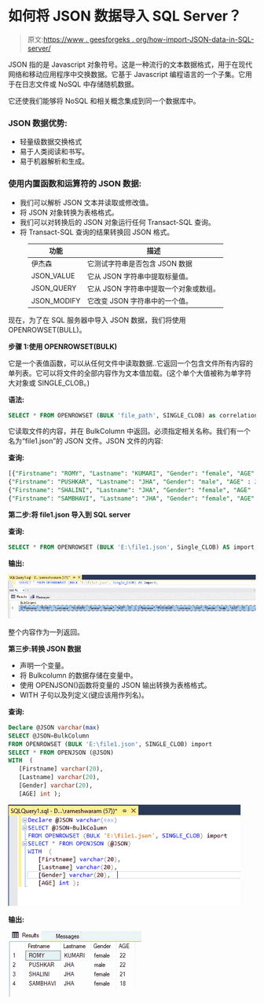 # 如何将 JSON 数据导入 SQL Server？

> 原文:[https://www . geesforgeks . org/how-import-JSON-data-in-SQL-server/](https://www.geeksforgeeks.org/how-to-import-json-data-into-sql-server/)

JSON 指的是 Javascript 对象符号。这是一种流行的文本数据格式，用于在现代网络和移动应用程序中交换数据。它基于 Javascript 编程语言的一个子集。它用于在日志文件或 NoSQL 中存储随机数据。

它还使我们能够将 NoSQL 和相关概念集成到同一个数据库中。

### **JSON 数据优势:**

*   轻量级数据交换格式
*   易于人类阅读和书写。
*   易于机器解析和生成。

### **使用内置函数和运算符的 JSON 数据:**

*   我们可以解析 JSON 文本并读取或修改值。
*   将 JSON 对象转换为表格格式。
*   我们可以对转换后的 JSON 对象运行任何 Transact-SQL 查询。
*   将 Transact-SQL 查询的结果转换回 JSON 格式。

<figure class="table">

| **功能** | **描述** |
| --- | --- |
| 伊杰森 | 它测试字符串是否包含 JSON 数据 |
| JSON_VALUE | 它从 JSON 字符串中提取标量值。 |
| JSON_QUERY | 它从 JSON 字符串中提取一个对象或数组。 |
| JSON_MODIFY | 它改变 JSON 字符串中的一个值。 |

</figure>

现在，为了在 SQL 服务器中导入 JSON 数据，我们将使用 OPENROWSET(BULL)。

**步骤 1:使用 OPENROWSET(BULK)**

它是一个表值函数，可以从任何文件中读取数据..它返回一个包含文件所有内容的单列表。它可以将文件的全部内容作为文本值加载。(这个单个大值被称为单字符大对象或 SINGLE_CLOB。)

**语法:**

```sql
SELECT * FROM OPENROWSET (BULK 'file_path', SINGLE_CLOB) as correlation_name;
```

它读取文件的内容，并在 BulkColumn 中返回。必须指定相关名称。我们有一个名为“file1.json”的 JSON 文件。JSON 文件的内容:

**查询:**

```sql
[{"Firstname": "ROMY", "Lastname": "KUMARI", "Gender": "female", "AGE" : 22 },
{"Firstname": "PUSHKAR", "Lastname": "JHA", "Gender": "male", "AGE" : 22 },
{"Firstname": "SHALINI", "Lastname": "JHA", "Gender": "female", "AGE" : 21 },
{"Firstname": "SAMBHAVI", "Lastname": "JHA", "Gender": "female", "AGE" : 18 } ]
```

**第二步:将 file1.json 导入到 SQL server**

**查询:**

```sql
SELECT * FROM OPENROWSET (BULK 'E:\file1.json', Single_CLOB) AS import;
```

**输出:**

![](img/2cfd56931f5a9090dfa79088aa3f2ef8.png)

整个内容作为一列返回。

**第三步:转换 JSON 数据**

*   声明一个变量。
*   将 Bulkcolumn 的数据存储在变量中。
*   使用 OPENJSON()函数将变量的 JSON 输出转换为表格格式。
*   WITH 子句以及列定义(键应该用作列名)。

**查询:**

```sql
Declare @JSON varchar(max)
SELECT @JSON=BulkColumn
FROM OPENROWSET (BULK 'E:\file1.json', SINGLE_CLOB) import
SELECT * FROM OPENJSON (@JSON)
WITH  (
   [Firstname] varchar(20),  
   [Lastname] varchar(20),  
   [Gender] varchar(20),  
   [AGE] int );
```

![](img/1f76fef043e351355c05ef05793fa5ac.png)

**输出:**

![](img/0231b16e15c32f14afe03b4a564c0922.png)